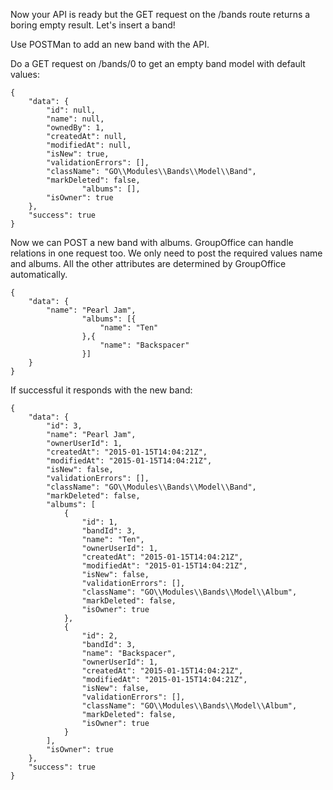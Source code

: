 Now your API is ready but the GET request on the /bands route returns a boring empty result. Let's insert a band!

Use POSTMan to add an new band with the API.

Do a GET request on /bands/0 to get an empty band model with default values:

````````````````````````````````````````````````````````````````````````````````
{
    "data": {
        "id": null,
        "name": null,
        "ownedBy": 1,
        "createdAt": null,
        "modifiedAt": null,
        "isNew": true,
        "validationErrors": [],
        "className": "GO\\Modules\\Bands\\Model\\Band",
        "markDeleted": false,
				"albums": [],
        "isOwner": true
    },
    "success": true
}
````````````````````````````````````````````````````````````````````````````````

Now we can POST a new band with albums. GroupOffice can handle relations in one 
request too. We only need to post the required values name and albums. All the 
other attributes are determined by GroupOffice automatically.

````````````````````````````````````````````````````````````````````````````````
{
    "data": {
        "name": "Pearl Jam",
				"albums": [{
					"name": "Ten"
				},{
					"name": "Backspacer"
				}]
    }
}
````````````````````````````````````````````````````````````````````````````````

If successful it responds with the new band:

````````````````````````````````````````````````````````````````````````````````
{
    "data": {
        "id": 3,
        "name": "Pearl Jam",
        "ownerUserId": 1,
        "createdAt": "2015-01-15T14:04:21Z",
        "modifiedAt": "2015-01-15T14:04:21Z",
        "isNew": false,
        "validationErrors": [],
        "className": "GO\\Modules\\Bands\\Model\\Band",
        "markDeleted": false,
        "albums": [
            {
                "id": 1,
                "bandId": 3,
                "name": "Ten",
                "ownerUserId": 1,
                "createdAt": "2015-01-15T14:04:21Z",
                "modifiedAt": "2015-01-15T14:04:21Z",
                "isNew": false,
                "validationErrors": [],
                "className": "GO\\Modules\\Bands\\Model\\Album",
                "markDeleted": false,
                "isOwner": true
            },
            {
                "id": 2,
                "bandId": 3,
                "name": "Backspacer",
                "ownerUserId": 1,
                "createdAt": "2015-01-15T14:04:21Z",
                "modifiedAt": "2015-01-15T14:04:21Z",
                "isNew": false,
                "validationErrors": [],
                "className": "GO\\Modules\\Bands\\Model\\Album",
                "markDeleted": false,
                "isOwner": true
            }
        ],
        "isOwner": true
    },
    "success": true    
}
````````````````````````````````````````````````````````````````````````````````